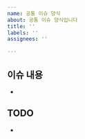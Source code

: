 ```yaml
---
name: 공통 이슈 양식
about: 공통 이슈 양식입니다
title: ''
labels: ''
assignees: ''

---
```


## 이슈 내용
*
## TODO
*
